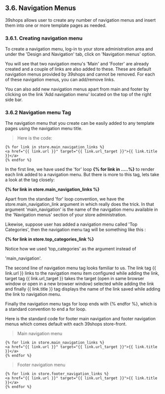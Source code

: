 ## 3.6. Navigation Menus

39shops allows user to create any number of navigation menus and insert them into one or more template pages as needed.

### 3.6.1. Creating navigation menu

To create a navigation menu, log-in to your store administration area and under the 'Design and Navigation' tab, click on 'Navigation menus' option.

You will see that two navigation menu's 'Main' and 'Footer' are already created and a couple of links are also added to these. These are default navigation menus provided by 39shops and cannot be removed. For each of these navigation menus, you can add/remove links.

You can also add new navigation menus apart from main and footer by clicking on the link 'Add navigation menu' located on the top of the right side bar.

### 3.6.2 Navigation menu Tag

The navigation menu that you create can be easily added to any template pages using the navigation menu title.

> Here is the code:

```liquid
{% for link in store.main_navigation_links %}
<a href="{{ link.url }}" target="{{ link.url_target }}">{{ link.title }}</a>
{% endfor %}
```

In the first line, we have used the 'for' loop **{% for link in .....%}** to render each link added to a navigation menu. But there is more to this tag, lets take a look at the tag closely:

**{% for link in store.main_navigation_links %}**

Apart from the standard 'for' loop convention, we have the store.main_navigation_link argument in which really does the trick. In that
argument 'main_navigation' is the name of the navigation menu available in the 'Navigation menus' section of your store administration.

Likewise, suppose user has added a navigation menu called 'Top Categories', then the navigation menu tag will be something like this :

**{% for link in store.top_categories_link %}**

Notice how we used 'top_categories' as the argument instead of

'main_navigation'.

The second line of navigation menu tag looks familiar to us. The link tag {{ link.url }} links to the navigation menu item configured while adding the link, target tag {{ link.url_target }} takes the target (open in same browser window or open in a new browser window) selected while adding the link and finally {{ link.title }} tag displays the name of the link saved while adding the link to navigation menu.


Finally the navigation menu tags for loop ends with {% endfor %}, which is a standard convention to end a for loop.

Here is the standard code for footer main navigation and footer navigation menus which comes default with each 39shops store-front.

> Main navigation menu

```liquid
{% for link in store.main_navigation_links %}
<a href="{{ link.url }}" target="{{ link.url_target }}">{{ link.title }}</a>
{% endfor %}
```

> Footer navigation menu

```liquid
{% for link in store.footer_navigation_links %}
<a href="{{ link.url }}" target="{{ link.url_target }}">{{ link.title }}</a>
{% endfor %}
```
